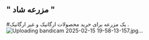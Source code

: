 ## " مزرعه شاد "
#یک مزرعه برای خرید محصولات ارگانیک و غیر ارگانیک .
![Uploading bandicam 2025-02-15 19-58-13-157.jpg…]()
